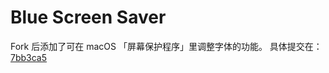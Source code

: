 # Blue Screen Saver

Fork 后添加了可在 macOS 「屏幕保护程序」里调整字体的功能。
具体提交在：[7bb3ca5](https://github.com/usattc/Blue-Screen-Saver/commit/7bb3ca58dc99d06dedd624cfcb5528d83ef73b74)
